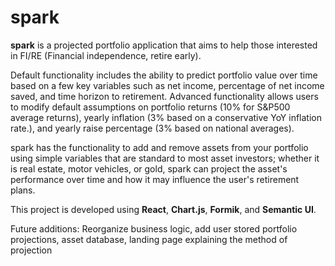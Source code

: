 # spark
**spark** is a projected portfolio application that aims to help those interested in FI/RE (Financial independence, retire early). 

Default functionality includes the ability to predict portfolio value over time based on a few key variables such as net income, percentage of net income saved, and time horizon to retirement. Advanced functionality allows users to modify default assumptions on portfolio returns (10% for S&P500 average returns), yearly inflation (3% based on a conservative YoY inflation rate.), and yearly raise percentage (3% based on national averages). 

spark has the functionality to add and remove assets from your portfolio using simple variables that are standard to most asset investors; whether it is real estate, motor vehicles, or gold, spark can project the asset's performance over time and how it may influence the user's retirement plans. 

This project is developed using **React**, **Chart.js**, **Formik**, and **Semantic UI**. 

Future additions: Reorganize business logic, add user stored portfolio projections, asset database, landing page explaining the method of projection
